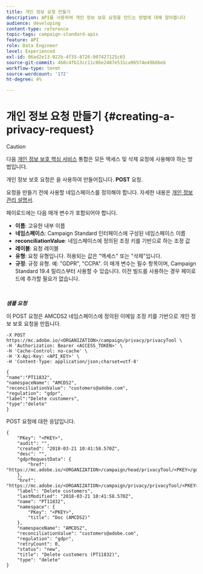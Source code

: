 ```yaml
---
title: 개인 정보 요청 만들기
description: API를 사용하여 개인 정보 보호 요청을 만드는 방법에 대해 알아봅니다
audience: developing
content-type: reference
topic-tags: campaign-standard-apis
feature: API
role: Data Engineer
level: Experienced
exl-id: 06ad2e13-922b-4f35-8726-007427125c63
source-git-commit: 4b0c4fb13cc11c06e2487e531ca96574e49b6beb
workflow-type: tm+mt
source-wordcount: '172'
ht-degree: 4%

---
```


# 개인 정보 요청 만들기 {#creating-a-privacy-request}

>[!CAUTION]
>
>다음 [개인 정보 보호 핵심 서비스](https://developer.adobe.com/experience-platform-apis/references/privacy-service) 통합은 모든 액세스 및 삭제 요청에 사용해야 하는 방법입니다. <!--Starting 19.4, the use of the Campaign API and interface for access and delete requests is deprecated. For more on Campaign Standard deprecated and removed features, refer to [this page](../../rn/using/deprecated-features.md).-->

개인 정보 보호 요청은 을 사용하여 만들어집니다. **POST** 요청.

요청을 만들기 전에 사용할 네임스페이스를 정의해야 합니다. 자세한 내용은 [개인 정보 관리 설명서](../../start/using/privacy-requests.md).

페이로드에는 다음 매개 변수가 포함되어야 합니다.

* **이름**: 고유한 내부 이름
* **네임스페이스**: Campaign Standard 인터페이스에 구성된 네임스페이스 이름
* **reconciliationValue**: 네임스페이스에 정의된 조정 키를 기반으로 하는 조정 값
* **레이블**: 요청 레이블
* **유형**: 요청 유형입니다. 허용되는 값은 &quot;액세스&quot; 또는 &quot;삭제&quot;입니다.
* **규정**: 규정 유형. 예: &quot;GDPR&quot;, &quot;CCPA&quot;. 이 매개 변수는 필수 항목이며, Campaign Standard 19.4 릴리스부터 사용할 수 있습니다. 이전 빌드를 사용하는 경우 페이로드에 추가할 필요가 없습니다.

<br/>

***샘플 요청***

이 POST 요청은 AMCDS2 네임스페이스에 정의된 이메일 조정 키를 기반으로 개인 정보 보호 요청을 만듭니다.

```
-X POST https://mc.adobe.io/<ORGANIZATION>/campaign/privacy/privacyTool \
-H 'Authorization: Bearer <ACCESS_TOKEN>' \
-H 'Cache-Control: no-cache' \
-H 'X-Api-Key: <API_KEY>' \
-H 'Content-Type: application/json;charset=utf-8'

{
"name":"PT11832",
"namespaceName": "AMCDS2",
"reconciliationValue": "customers@adobe.com",
"regulation": "gdpr",
"label":"Delete customers",
"type":"delete"
}
```

POST 요청에 대한 응답입니다.

```
{
    "PKey": "<PKEY>",
    "audit": "",
    "created": "2018-03-21 10:41:58.570Z",
    "desc": "",
    "gdprRequestData": {
        "href": "https://mc.adobe.io/<ORGANIZATION>/campaign/head/privacyTool/<PKEY>/gdprRequestData/"
    },
    "href": "https://mc.adobe.io/<ORGANIZATION>/campaign/privacy/privacyTool/<PKEY>",
    "label": "Delete customers",
    "lastModified": "2018-03-21 10:41:58.570Z",
    "name": "PT11832",
    "namespace": {
        "PKey": "<PKEY>",
        "title": "Doc (AMCDS2)"
    },
    "namespaceName": "AMCDS2",
    "reconciliationValue": "customers@adobe.com",
    "regulation": "gdpr",
    "retryCount": 0,
    "status": "new",
    "title": "Delete customers (PT11832)",
    "type": "delete"
}
```
